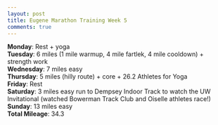 ```yaml
---
layout: post
title: Eugene Marathon Training Week 5
comments: true
---
```


**Monday**: Rest + yoga<br />
**Tuesday**: 6 miles (1 mile warmup, 4 mile fartlek, 4 mile cooldown) + strength work<br />
**Wednesday**: 7 miles easy<br />
**Thursday**: 5 miles (hilly route) + core + 26.2 Athletes for Yoga<br />
**Friday**: Rest<br />
**Saturday**: 3 miles easy run to Dempsey Indoor Track to watch the UW Invitational (watched Bowerman Track Club and Oiselle athletes race!)<br />
**Sunday**: 13 miles easy<br />
**Total Mileage**: 34.3
